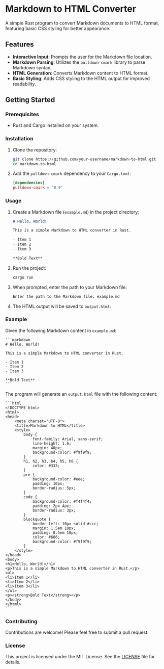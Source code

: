 # Markdown to HTML Converter

A simple Rust program to convert Markdown documents to HTML format, featuring basic CSS styling for better appearance.

## Features

- **Interactive Input**: Prompts the user for the Markdown file location.
- **Markdown Parsing**: Utilizes the `pulldown-cmark` library to parse Markdown syntax.
- **HTML Generation**: Converts Markdown content to HTML format.
- **Basic Styling**: Adds CSS styling to the HTML output for improved readability.

## Getting Started

### Prerequisites

- Rust and Cargo installed on your system.

### Installation

1. Clone the repository:
    ```sh
    git clone https://github.com/your-username/markdown-to-html.git
    cd markdown-to-html
    ```

2. Add the `pulldown-cmark` dependency to your `Cargo.toml`:
    ```toml
    [dependencies]
    pulldown-cmark = "0.9"
    ```

### Usage

1. Create a Markdown file (`example.md`) in the project directory:
    ```markdown
    # Hello, World!

    This is a simple Markdown to HTML converter in Rust.

    - Item 1
    - Item 2
    - Item 3

    **Bold Text**
    ```

2. Run the project:
    ```sh
    cargo run
    ```

3. When prompted, enter the path to your Markdown file:
    ```sh
    Enter the path to the Markdown file: example.md
    ```

4. The HTML output will be saved to `output.html`.

### Example

Given the following Markdown content in `example.md`:

    ```markdown
    # Hello, World!

    This is a simple Markdown to HTML converter in Rust.

    - Item 1
    - Item 2
    - Item 3

    **Bold Text**
    ```

The program will generate an `output.html` file with the following content:

    ```html
    <!DOCTYPE html>
    <html>
    <head>
        <meta charset="UTF-8">
        <title>Markdown to HTML</title>
        <style>
            body {
                font-family: Arial, sans-serif;
                line-height: 1.6;
                margin: 40px;
                background-color: #f9f9f9;
            }
            h1, h2, h3, h4, h5, h6 {
                color: #333;
            }
            pre {
                background-color: #eee;
                padding: 10px;
                border-radius: 5px;
            }
            code {
                background-color: #f4f4f4;
                padding: 2px 4px;
                border-radius: 3px;
            }
            blockquote {
                border-left: 10px solid #ccc;
                margin: 1.5em 10px;
                padding: 0.5em 10px;
                color: #666;
                background-color: #f9f9f9;
            }
        </style>
    </head>
    <body>
    <h1>Hello, World!</h1>
    <p>This is a simple Markdown to HTML converter in Rust.</p>
    <ul>
    <li>Item 1</li>
    <li>Item 2</li>
    <li>Item 3</li>
    </ul>
    <p><strong>Bold Text</strong></p>
    </body>
    </html>
    ```

### Contributing

Contributions are welcome! Please feel free to submit a pull request.

### License

This project is licensed under the MIT License. See the [LICENSE](https://raw.githubusercontent.com/samarpreetxd/Mark2HTML/main/LICENSE) file for details.
